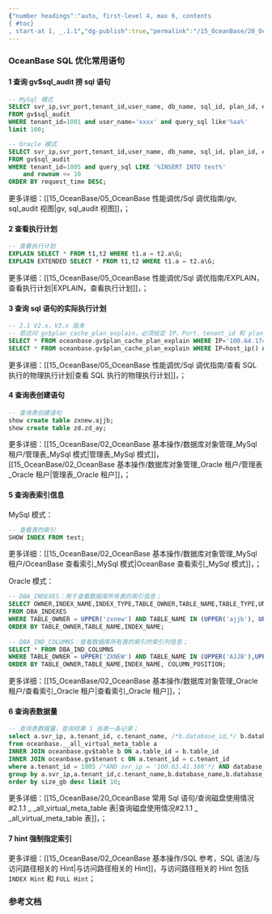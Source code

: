 ```yaml
---
{"number headings":"auto, first-level 4, max 6, contents
{ #toc}
, start-at 1, _.1.1","dg-publish":true,"permalink":"/15_OceanBase/20_OceanBase 常用 Sql 语句/OceanBase SQL 优化常用语句/","dgPassFrontmatter":true}
---
```



### OceanBase SQL 优化常用语句


#### 1 查询 gv$sql_audit 捞 sql 语句
```sql
-- MySql 模式
SELECT svr_ip,svr_port,tenant_id,user_name, db_name, sql_id, plan_id, elapsed_time, execute_time, query_sql 
FROM gv$sql_audit 
WHERE tenant_id=1001 and user_name='xxxx' and query_sql like'%aa%'
limit 100;

-- Oracle 模式
SELECT svr_ip,svr_port,tenant_id,user_name, db_name, sql_id, plan_id, elapsed_time, execute_time, query_sql 
FROM gv$sql_audit 
WHERE tenant_id=1005 and query_sql LIKE '%INSERT INTO test%' 
	and rownum <= 10 
ORDER BY request_time DESC;
```
更多详细：[[15_OceanBase/05_OceanBase 性能调优/Sql 调优指南/gv, sql_audit 视图\|gv, sql_audit 视图]]，；

#### 2 查看执行计划
```sql
-- 查看执行计划
EXPLAIN SELECT * FROM t1,t2 WHERE t1.a = t2.a\G; 
EXPLAIN EXTENDED SELECT * FROM t1,t2 WHERE t1.a = t2.a\G;
```
更多详细：[[15_OceanBase/05_OceanBase 性能调优/Sql 调优指南/EXPLAIN，查看执行计划\|EXPLAIN，查看执行计划]]，；



#### 3 查询 sql 语句的实际执行计划
```sql
-- 2.1 V2.x，V3.x 版本
-- 若访问 gv$plan_cache_plan_explain，必须给定 IP、Port、tenant_id 和 plan_id 这四列的值，否则系统将返回空集； 
SELECT * FROM oceanbase.gv$plan_cache_plan_explain WHERE IP='100.64.174.102' and Port=2882 and tenant_id = 1008 AND plan_id = 12568; 
SELECT * FROM oceanbase.gv$plan_cache_plan_explain WHERE IP=host_ip() AND PORT = rpc_port() and tenant_id = 1008 AND plan_id = 12568;
```
更多详细：[[15_OceanBase/05_OceanBase 性能调优/Sql 调优指南/查看 SQL 执行的物理执行计划\|查看 SQL 执行的物理执行计划]]，；


#### 4 查询表创建语句
```sql
-- 查询表创建语句  
show create table zxnew.ajjb;  
show create table zd.zd_ay;  
```
更多详细：[[15_OceanBase/02_OceanBase 基本操作/数据库对象管理_MySql 租户/管理表_MySql 模式\|管理表_MySql 模式]]，[[15_OceanBase/02_OceanBase 基本操作/数据库对象管理_Oracle 租户/管理表_Oracle 租户\|管理表_Oracle 租户]]，；

#### 5 查询表索引信息
MySql 模式：
```sql
-- 查看表的索引 
SHOW INDEX FROM test;
```
更多详细：[[15_OceanBase/02_OceanBase 基本操作/数据库对象管理_MySql 租户/OceanBase 查看索引_MySql 模式\|OceanBase 查看索引_MySql 模式]]，；

Oracle 模式：
```sql
-- DBA_INDEXES：用于查看数据库所有表的索引信息；  
SELECT OWNER,INDEX_NAME,INDEX_TYPE,TABLE_OWNER,TABLE_NAME,TABLE_TYPE,UNIQUENESS,COMPRESSION,STATUS,PARTITIONED,VISIBILITY  
FROM DBA_INDEXES  
WHERE TABLE_OWNER = UPPER('zxnew') AND TABLE_NAME IN (UPPER('ajjb'), UPPER('zd_ay'))
ORDER BY TABLE_OWNER,TABLE_NAME,INDEX_NAME; 
  
-- DBA_IND_COLUMNS：查看数据库所有表的索引的索引列信息；  
SELECT * FROM DBA_IND_COLUMNS 
WHERE TABLE_OWNER = UPPER('ZXNEW') AND TABLE_NAME IN (UPPER('AJJB'),UPPER('ZD_AY')) 
ORDER BY TABLE_OWNER,TABLE_NAME,INDEX_NAME, COLUMN_POSITION;  
```
更多详细：[[15_OceanBase/02_OceanBase 基本操作/数据库对象管理_Oracle 租户/查看索引_Oracle 租户\|查看索引_Oracle 租户]]，；

#### 6 查询表数据量
```sql
-- 查询表数据量，查询结果 1 张表一条记录；  
select a.svr_ip, a.tenant_id, c.tenant_name, /*b.database_id,*/ b.database_name, b.table_id, b.table_name, sum(a.row_count), round(sum(a.data_size)/1024/1024/1024,2) as 'size_gb'  
from oceanbase.__all_virtual_meta_table a  
INNER JOIN oceanbase.gv$table b ON a.table_id = b.table_id  
INNER JOIN oceanbase.gv$tenant c ON a.tenant_id = c.tenant_id  
where a.tenant_id = 1005 /*AND svr_ip = '100.63.41.160'*/ AND database_name = 'ZXNEW' AND b.table_name IN ('AJJB','AJJB')  
group by a.svr_ip,a.tenant_id,c.tenant_name,b.database_name,b.database_id,b.table_id, b.table_name  
order by size_gb desc limit 10;  
```
更多详细：[[15_OceanBase/20_OceanBase 常用 Sql 语句/查询磁盘使用情况#2.1.1 _ _all_virtual_meta_table 表\|查询磁盘使用情况#2.1.1 _ _all_virtual_meta_table 表]]，；

#### 7 hint 强制指定索引
更多详细：[[15_OceanBase/02_OceanBase 基本操作/SQL 参考，SQL 语法/与访问路径相关的 Hint\|与访问路径相关的 Hint]]，与访问路径相关的 Hint 包括 `INDEX Hint` 和 `FULL Hint`；

### 参考文档



